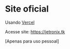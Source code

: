 # Site oficial

Usando [Vercel](https://vercel.com) 

Acesse site: https://jetronix.tk

[Apenas para uso pessoal]